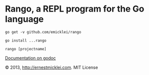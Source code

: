# Rango, a REPL program for the Go language


	go get -v github.com/emicklei/rango
	
	go install ...rango
	
	rango [projectname]

[Documentation on godoc](http://godoc.org/github.com/emicklei/rango)

&copy; 2013, http://ernestmicklei.com. MIT License